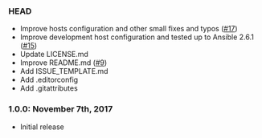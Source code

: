 ### HEAD
* Improve hosts configuration and other small fixes and typos ([#17](https://github.com/valentinocossar/trellis-database-uploads-migration/pull/17))
* Improve development host configuration and tested up to Ansible 2.6.1 ([#15](https://github.com/valentinocossar/trellis-database-uploads-migration/issues/15))
* Update LICENSE.md
* Improve README.md ([#9](https://github.com/valentinocossar/trellis-database-uploads-migration/issues/9))
* Add ISSUE_TEMPLATE.md
* Add .editorconfig
* Add .gitattributes

### 1.0.0: November 7th, 2017
* Initial release
